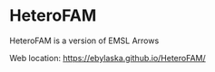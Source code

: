 # HeteroFAM 
HeteroFAM is a version of EMSL Arrows

Web location:
https://ebylaska.github.io/HeteroFAM/
